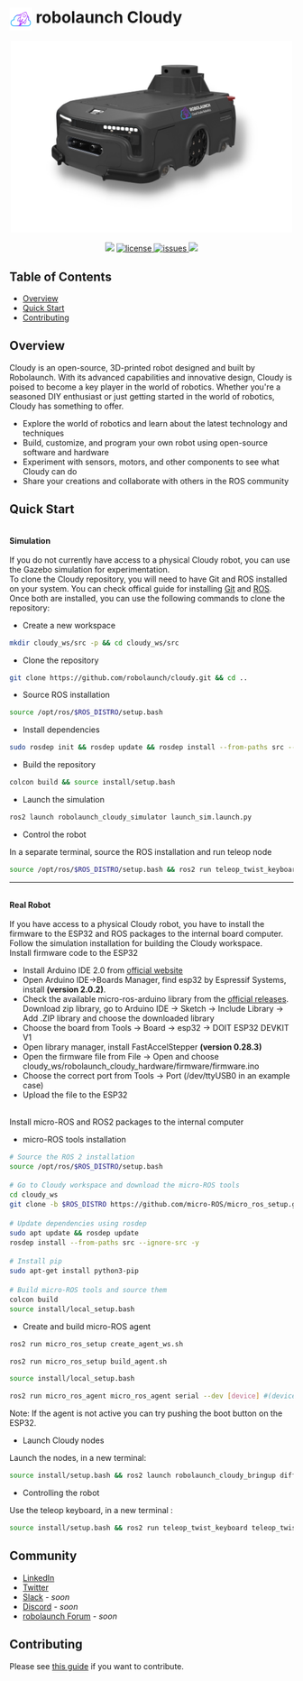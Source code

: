 # <img src="https://raw.githubusercontent.com/robolaunch/trademark/main/logos/svg/rocket.svg" width="40" height="40" align="top"> robolaunch Cloudy
<p align="center">
<img src="https://github.com/robolaunch/cloudy/blob/main/docs/cloudy-v2.png" width="500">
</p>

<div align="center">
  <p align="center">
  <a href="https://github.com/robolaunch/cloudy/contributors" alt="Contributors">
        <img src="https://img.shields.io/github/contributors/robolaunch/cloudy?color=brightgreen"/></a>
    <a href="https://github.com/robolaunch/cloudy/blob/main/LICENSE">
      <img src="https://img.shields.io/github/license/robolaunch/cloudy" alt="license">
    </a>
    <a href="https://github.com/robolaunch/cloudy/issues">
      <img src="https://img.shields.io/github/issues/robolaunch/cloudy?color=brightgreen" alt="issues">
    </a>
  <a href="https://github.com/robolaunch/cloudy/pulse" alt="Activity">
        <img src="https://img.shields.io/github/commit-activity/m/robolaunch/cloudy" /></a>
  </p>
</div>

## Table of Contents

- [Overview](#overview)
- [Quick Start](#quick-start)
- [Contributing](#contributing)


## Overview

Cloudy is an open-source, 3D-printed robot designed and built by Robolaunch. With its advanced capabilities and innovative design, Cloudy is poised to become a key player in the world of robotics. Whether you're a seasoned DIY enthusiast or just getting started in the world of robotics, Cloudy has something to offer.

- Explore the world of robotics and learn about the latest technology and techniques
- Build, customize, and program your own robot using open-source software and hardware
- Experiment with sensors, motors, and other components to see what Cloudy can do
- Share your creations and collaborate with others in the ROS community


## Quick Start
\
**Simulation**
\
\
If you do not currently have access to a physical Cloudy robot, you can use the Gazebo simulation for experimentation. 
\
To clone the Cloudy repository, you will need to have Git and ROS installed on your system. You can check offical guide for installing <a href="https://github.com/git-guides/install-git">Git</a> and <a href="https://docs.ros.org/en/humble/Installation/Ubuntu-Install-Debians.html">ROS</a>. Once both are installed, you can use the following commands to clone the repository:

- Create a new workspace

```bash
mkdir cloudy_ws/src -p && cd cloudy_ws/src
```

- Clone the repository

```bash
git clone https://github.com/robolaunch/cloudy.git && cd ..
```

- Source ROS installation

```bash
source /opt/ros/$ROS_DISTRO/setup.bash
```

- Install dependencies

```bash
sudo rosdep init && rosdep update && rosdep install --from-paths src --ignore-src -y
```

- Build the repository

```bash
colcon build && source install/setup.bash
```

- Launch the simulation

```bash
ros2 launch robolaunch_cloudy_simulator launch_sim.launch.py
```

- Control the robot

In a separate terminal, source the ROS installation and run teleop node

```bash
source /opt/ros/$ROS_DISTRO/setup.bash && ros2 run teleop_twist_keyboard teleop_twist_keyboard
```

---

\
**Real Robot**
\
\
If you have access to a physical Cloudy robot, you have to install the firmware to the ESP32 and ROS packages to the internal board computer. Follow the simulation installation for building the Cloudy workspace.
\
Install firmware code to the ESP32

- Install Arduino IDE 2.0 from <a href="https://docs.arduino.cc/software/ide-v2/tutorials/getting-started/ide-v2-downloading-and-installing">official website</a>
- Open Arduino IDE->Boards Manager, find esp32 by Espressif Systems, install **(version 2.0.2)**.
- Check the available micro-ros-arduino library from the [official releases](https://github.com/micro-ROS/micro_ros_arduino/releases). Download zip library, go to Arduino IDE -> Sketch -> Include Library -> Add .ZIP library and choose the downloaded library
- Choose the board from Tools -> Board -> esp32 -> DOIT ESP32 DEVKIT V1
- Open library manager, install FastAccelStepper **(version 0.28.3)**
- Open the firmware file from File -> Open and choose cloudy_ws/robolaunch_cloudy_hardware/firmware/firmware.ino
- Choose the correct port from Tools -> Port (/dev/ttyUSB0 in an example case)
- Upload the file to the ESP32

\
Install micro-ROS and ROS2 packages to the internal computer

- micro-ROS tools installation
```bash
# Source the ROS 2 installation
source /opt/ros/$ROS_DISTRO/setup.bash

# Go to Cloudy workspace and download the micro-ROS tools
cd cloudy_ws
git clone -b $ROS_DISTRO https://github.com/micro-ROS/micro_ros_setup.git src/micro_ros_setup src/micro_ros_setup

# Update dependencies using rosdep
sudo apt update && rosdep update
rosdep install --from-paths src --ignore-src -y

# Install pip
sudo apt-get install python3-pip

# Build micro-ROS tools and source them
colcon build
source install/local_setup.bash
```
- Create and build micro-ROS agent

```bash
ros2 run micro_ros_setup create_agent_ws.sh
```
```bash
ros2 run micro_ros_setup build_agent.sh
```
```bash
source install/local_setup.bash
```
```bash
ros2 run micro_ros_agent micro_ros_agent serial --dev [device] #(device is the same with port you've choosen in the previous step, ex. /dev/ttyUSB0)
```
Note: If the agent is not active you can try pushing the boot button on the ESP32.


 - Launch Cloudy nodes

Launch the nodes, in a new terminal:
```bash
source install/setup.bash && ros2 launch robolaunch_cloudy_bringup diffbot_system.launch.py
```
- Controlling the robot

Use the teleop keyboard, in a new terminal : 
```bash
source install/setup.bash && ros2 run teleop_twist_keyboard teleop_twist_keyboard cmd_vel:=diffbot_base_controller/cmd_vel_unstamped
```

## Community

- [LinkedIn](https://www.linkedin.com/company/robolaunch)
- [Twitter](https://twitter.com/robolaunch)
- [Slack]() - *soon*
- [Discord]() - *soon*
- [robolaunch Forum]() - *soon*

## Contributing

Please see [this guide](./CONTRIBUTING.md) if you want to contribute.


